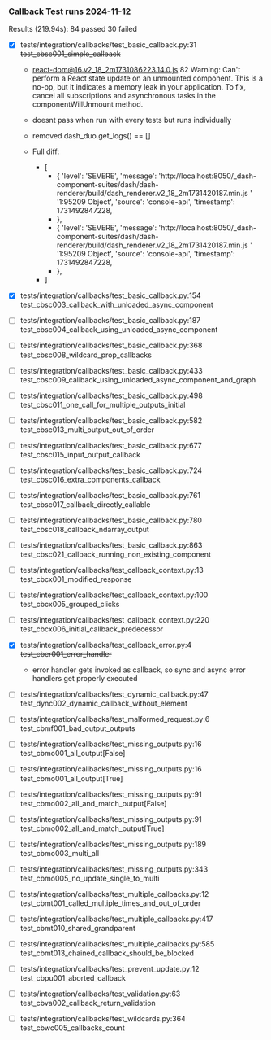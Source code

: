 ### Callback Test runs 2024-11-12

Results (219.94s):
84 passed
30 failed
  - [x] tests/integration/callbacks/test_basic_callback.py:31 ~~test_cbsc001_simple_callback~~ 
    - react-dom@16.v2_18_2m1731086223.14.0.js:82 Warning: Can't perform a React state update on an unmounted component. This is a no-op, but it indicates a memory leak in your application. To fix, cancel all subscriptions and asynchronous tasks in the componentWillUnmount method.

    - doesnt pass when run with every tests but runs individually

    - removed dash_duo.get_logs() == [] 

    - Full diff:

        - [
            + {
                'level': 'SEVERE',
                'message': 'http://localhost:8050/_dash-component-suites/dash/dash-renderer/build/dash_renderer.v2_18_2m1731420187.min.js '
                 '1:95209 Object',
                 'source': 'console-api',
                 'timestamp': 1731492847228,
            + },
            + {
                 'level': 'SEVERE',
                 'message': 'http://localhost:8050/_dash-component-suites/dash/dash-renderer/build/dash_renderer.v2_18_2m1731420187.min.js '
                '1:95209 Object',
                'source': 'console-api',
                'timestamp': 1731492847228,
            + },
        + ]

  - [x] tests/integration/callbacks/test_basic_callback.py:154 test_cbsc003_callback_with_unloaded_async_component
  - [ ] tests/integration/callbacks/test_basic_callback.py:187 test_cbsc004_callback_using_unloaded_async_component
  - [ ] tests/integration/callbacks/test_basic_callback.py:368 test_cbsc008_wildcard_prop_callbacks
  - [ ] tests/integration/callbacks/test_basic_callback.py:433 test_cbsc009_callback_using_unloaded_async_component_and_graph
  - [ ] tests/integration/callbacks/test_basic_callback.py:498 test_cbsc011_one_call_for_multiple_outputs_initial
  - [ ] tests/integration/callbacks/test_basic_callback.py:582 test_cbsc013_multi_output_out_of_order
  - [ ] tests/integration/callbacks/test_basic_callback.py:677 test_cbsc015_input_output_callback
  - [ ] tests/integration/callbacks/test_basic_callback.py:724 test_cbsc016_extra_components_callback
  - [ ] tests/integration/callbacks/test_basic_callback.py:761 test_cbsc017_callback_directly_callable
  - [ ] tests/integration/callbacks/test_basic_callback.py:780 test_cbsc018_callback_ndarray_output
  - [ ] tests/integration/callbacks/test_basic_callback.py:863 test_cbsc021_callback_running_non_existing_component
  - [ ] tests/integration/callbacks/test_callback_context.py:13 test_cbcx001_modified_response
  - [ ] tests/integration/callbacks/test_callback_context.py:100 test_cbcx005_grouped_clicks
  - [ ] tests/integration/callbacks/test_callback_context.py:220 test_cbcx006_initial_callback_predecessor
  - [x] tests/integration/callbacks/test_callback_error.py:4 ~~test_cber001_error_handler~~
    - error handler gets invoked as callback, so sync and async error handlers get properly executed 
  - [ ] tests/integration/callbacks/test_dynamic_callback.py:47 test_dync002_dynamic_callback_without_element
  - [ ] tests/integration/callbacks/test_malformed_request.py:6 test_cbmf001_bad_output_outputs
  - [ ] tests/integration/callbacks/test_missing_outputs.py:16 test_cbmo001_all_output[False]
  - [ ] tests/integration/callbacks/test_missing_outputs.py:16 test_cbmo001_all_output[True]
  - [ ] tests/integration/callbacks/test_missing_outputs.py:91 test_cbmo002_all_and_match_output[False]
  - [ ] tests/integration/callbacks/test_missing_outputs.py:91 test_cbmo002_all_and_match_output[True]
  - [ ] tests/integration/callbacks/test_missing_outputs.py:189 test_cbmo003_multi_all
  - [ ] tests/integration/callbacks/test_missing_outputs.py:343 test_cbmo005_no_update_single_to_multi
  - [ ] tests/integration/callbacks/test_multiple_callbacks.py:12 test_cbmt001_called_multiple_times_and_out_of_order
  - [ ] tests/integration/callbacks/test_multiple_callbacks.py:417 test_cbmt010_shared_grandparent
  - [ ] tests/integration/callbacks/test_multiple_callbacks.py:585 test_cbmt013_chained_callback_should_be_blocked
  - [ ] tests/integration/callbacks/test_prevent_update.py:12 test_cbpu001_aborted_callback
  - [ ] tests/integration/callbacks/test_validation.py:63 test_cbva002_callback_return_validation
  - [ ] tests/integration/callbacks/test_wildcards.py:364 test_cbwc005_callbacks_count
